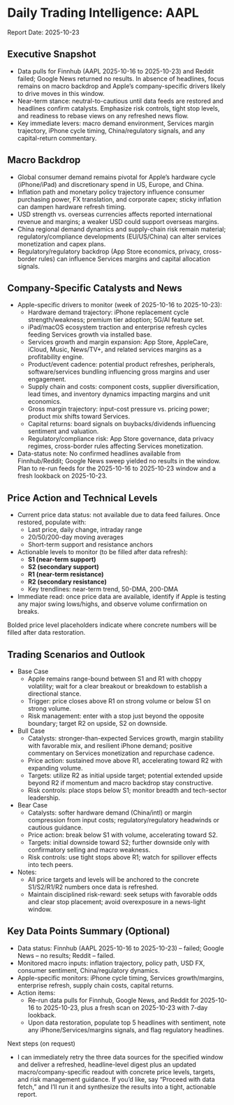 # Daily Trading Intelligence: AAPL

Report Date: 2025-10-23

## Executive Snapshot
- Data pulls for Finnhub (AAPL 2025-10-16 to 2025-10-23) and Reddit failed; Google News returned no results. In absence of headlines, focus remains on macro backdrop and Apple’s company-specific drivers likely to drive moves in this window.
- Near-term stance: neutral-to-cautious until data feeds are restored and headlines confirm catalysts. Emphasize risk controls, tight stop levels, and readiness to rebase views on any refreshed news flow.
- Key immediate levers: macro demand environment, Services margin trajectory, iPhone cycle timing, China/regulatory signals, and any capital-return commentary.

## Macro Backdrop
- Global consumer demand remains pivotal for Apple’s hardware cycle (iPhone/iPad) and discretionary spend in US, Europe, and China.
- Inflation path and monetary policy trajectory influence consumer purchasing power, FX translation, and corporate capex; sticky inflation can dampen hardware refresh timing.
- USD strength vs. overseas currencies affects reported international revenue and margins; a weaker USD could support overseas margins.
- China regional demand dynamics and supply-chain risk remain material; regulatory/compliance developments (EU/US/China) can alter services monetization and capex plans.
- Regulatory/regulatory backdrop (App Store economics, privacy, cross-border rules) can influence Services margins and capital allocation signals.

## Company-Specific Catalysts and News
- Apple-specific drivers to monitor (week of 2025-10-16 to 2025-10-23):
  - Hardware demand trajectory: iPhone replacement cycle strength/weakness; premium tier adoption; 5G/AI feature set.
  - iPad/macOS ecosystem traction and enterprise refresh cycles feeding Services growth via installed base.
  - Services growth and margin expansion: App Store, AppleCare, iCloud, Music, News/TV+, and related services margins as a profitability engine.
  - Product/event cadence: potential product refreshes, peripherals, software/services bundling influencing gross margins and user engagement.
  - Supply chain and costs: component costs, supplier diversification, lead times, and inventory dynamics impacting margins and unit economics.
  - Gross margin trajectory: input-cost pressure vs. pricing power; product mix shifts toward Services.
  - Capital returns: board signals on buybacks/dividends influencing sentiment and valuation.
  - Regulatory/compliance risk: App Store governance, data privacy regimes, cross-border rules affecting Services monetization.
- Data-status note: No confirmed headlines available from Finnhub/Reddit; Google News sweep yielded no results in the window. Plan to re-run feeds for the 2025-10-16 to 2025-10-23 window and a fresh lookback on 2025-10-23.

## Price Action and Technical Levels
- Current price data status: not available due to data feed failures. Once restored, populate with:
  - Last price, daily change, intraday range
  - 20/50/200-day moving averages
  - Short-term support and resistance anchors
- Actionable levels to monitor (to be filled after data refresh):
  - **S1 (near-term support)**
  - **S2 (secondary support)**
  - **R1 (near-term resistance)**
  - **R2 (secondary resistance)**
  - Key trendlines: near-term trend, 50-DMA, 200-DMA
- Immediate read: once price data are available, identify if Apple is testing any major swing lows/highs, and observe volume confirmation on breaks.

Bolded price level placeholders indicate where concrete numbers will be filled after data restoration.

## Trading Scenarios and Outlook
- Base Case
  - Apple remains range-bound between S1 and R1 with choppy volatility; wait for a clear breakout or breakdown to establish a directional stance.
  - Trigger: price closes above R1 on strong volume or below S1 on strong volume.
  - Risk management: enter with a stop just beyond the opposite boundary; target R2 on upside, S2 on downside.
- Bull Case
  - Catalysts: stronger-than-expected Services growth, margin stability with favorable mix, and resilient iPhone demand; positive commentary on Services monetization and repurchase cadence.
  - Price action: sustained move above R1, accelerating toward R2 with expanding volume.
  - Targets: utilize R2 as initial upside target; potential extended upside beyond R2 if momentum and macro backdrop stay constructive.
  - Risk controls: place stops below S1; monitor breadth and tech-sector leadership.
- Bear Case
  - Catalysts: softer hardware demand (China/intl) or margin compression from input costs; regulatory/regulatory headwinds or cautious guidance.
  - Price action: break below S1 with volume, accelerating toward S2.
  - Targets: initial downside toward S2; further downside only with confirmatory selling and macro weakness.
  - Risk controls: use tight stops above R1; watch for spillover effects into tech peers.
- Notes:
  - All price targets and levels will be anchored to the concrete S1/S2/R1/R2 numbers once data is refreshed.
  - Maintain disciplined risk-reward: seek setups with favorable odds and clear stop placement; avoid overexposure in a news-light window.

## Key Data Points Summary (Optional)
- Data status: Finnhub (AAPL 2025-10-16 to 2025-10-23) – failed; Google News – no results; Reddit – failed.
- Monitored macro inputs: inflation trajectory, policy path, USD FX, consumer sentiment, China/regulatory dynamics.
- Apple-specific monitors: iPhone cycle timing, Services growth/margins, enterprise refresh, supply chain costs, capital returns.
- Action items:
  - Re-run data pulls for Finnhub, Google News, and Reddit for 2025-10-16 to 2025-10-23, plus a fresh scan on 2025-10-23 with 7-day lookback.
  - Upon data restoration, populate top 5 headlines with sentiment, note any iPhone/Services/margins signals, and flag regulatory headlines.

Next steps (on request)
- I can immediately retry the three data sources for the specified window and deliver a refreshed, headline-level digest plus an updated macro/company-specific readout with concrete price levels, targets, and risk management guidance. If you’d like, say “Proceed with data fetch,” and I’ll run it and synthesize the results into a tight, actionable report.